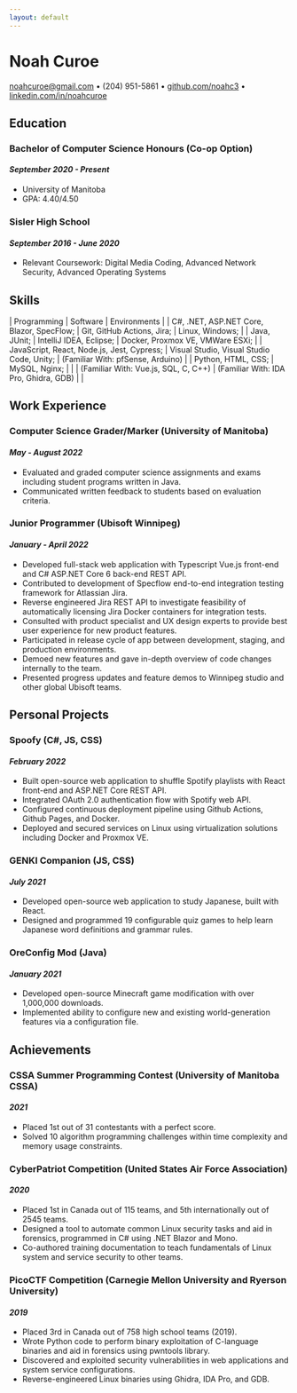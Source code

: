 ```yaml
---
layout: default
---
```


# Noah Curoe

[noahcuroe@gmail.com](mailto:noahcuroe@gmail.com)  •  (204) 951-5861  •  [github.com/noahc3](https://github.com/noahc3)  •  [linkedin.com/in/noahcuroe](https://linkedin.com/in/noahcuroe)

## Education

### Bachelor of Computer Science Honours (Co-op Option)
#### *September 2020 - Present*
- University of Manitoba
- GPA: 4.40/4.50

### Sisler High School
#### *September 2016 - June 2020*
* Relevant Coursework: Digital Media Coding, Advanced Network Security, Advanced Operating Systems

## Skills
| Programming                                | Software                                  | Environments                      |
| C#, .NET, ASP.NET Core, Blazor, SpecFlow;  | Git, GitHub Actions, Jira;                | Linux, Windows;                   |
| Java, JUnit;                               | IntelliJ IDEA, Eclipse;                   | Docker, Proxmox VE, VMWare ESXi;  |
| JavaScript, React, Node.js, Jest, Cypress; | Visual Studio, Visual Studio Code, Unity; | (Familiar With: pfSense, Arduino) |
| Python, HTML, CSS;                         | MySQL, Nginx;                             |                                   |
| (Familiar With: Vue.js, SQL, C, C++)       | (Familiar With: IDA Pro, Ghidra, GDB)     |                                   |

## Work Experience

### Computer Science Grader/Marker (University of Manitoba)
#### *May - August 2022*
- Evaluated and graded computer science assignments and exams including student programs written in Java.
- Communicated written feedback to students based on evaluation criteria.

### Junior Programmer (Ubisoft Winnipeg)
#### *January - April 2022*
- Developed full-stack web application with Typescript Vue.js front-end and C# ASP.NET Core 6 back-end REST API.
- Contributed to development of Specflow end-to-end integration testing framework for Atlassian Jira.
- Reverse engineered Jira REST API to investigate feasibility of automatically licensing Jira Docker containers for integration tests.
- Consulted with product specialist and UX design experts to provide best user experience for new product features.
- Participated in release cycle of app between development, staging, and production environments.
- Demoed new features and gave in-depth overview of code changes internally to the team.
- Presented progress updates and feature demos to Winnipeg studio and other global Ubisoft teams.

## Personal Projects

### Spoofy (C#, JS, CSS)
#### *February 2022*
- Built open-source web application to shuffle Spotify playlists with React front-end and ASP.NET Core REST API.
- Integrated OAuth 2.0 authentication flow with Spotify web API.
- Configured continuous deployment pipeline using Github Actions, Github Pages, and Docker.
- Deployed and secured services on Linux using virtualization solutions including Docker and Proxmox VE.

### GENKI Companion (JS, CSS)
#### *July 2021*
- Developed open-source web application to study Japanese, built with React.
- Designed and programmed 19 configurable quiz games to help learn Japanese word definitions and grammar rules.

### OreConfig Mod (Java)
#### *January 2021*
- Developed open-source Minecraft game modification with over 1,000,000 downloads.
- Implemented ability to configure new and existing world-generation features via a configuration file.

## Achievements

### CSSA Summer Programming Contest (University of Manitoba CSSA)
#### *2021*
- Placed 1st out of 31 contestants with a perfect score.
- Solved 10 algorithm programming challenges within time complexity and memory usage constraints.

### CyberPatriot Competition (United States Air Force Association) 
#### *2020*
- Placed 1st in Canada out of 115 teams, and 5th internationally out of 2545 teams.
- Designed a tool to automate common Linux security tasks and aid in forensics, programmed in C# using .NET Blazor and Mono.
- Co-authored training documentation to teach fundamentals of Linux system and service security to other teams.

### PicoCTF Competition (Carnegie Mellon University and Ryerson University) 
#### *2019*
- Placed 3rd in Canada out of 758 high school teams (2019).
- Wrote Python code to perform binary exploitation of C-language binaries and aid in forensics using pwntools library.
- Discovered and exploited security vulnerabilities in web applications and system service configurations.
- Reverse-engineered Linux binaries using Ghidra, IDA Pro, and GDB.